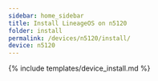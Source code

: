 ```yaml
---
sidebar: home_sidebar
title: Install LineageOS on n5120
folder: install
permalink: /devices/n5120/install/
device: n5120
---
```

{% include templates/device_install.md %}

